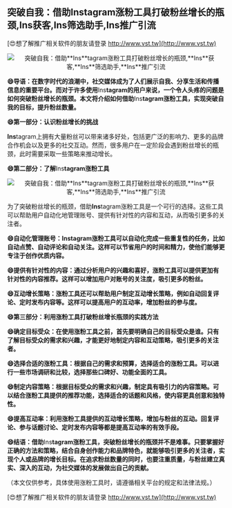 ## **突破自我：借助**Ins**tagram涨粉工具打破粉丝增长的瓶颈,**Ins**获客,**Ins**筛选助手,**Ins**推广引流**

[😍想了解推广相关软件的朋友请登录 http://www.vst.tw](http://www.vst.tw)

 <center><img src="https://vst.tw/MP4/tuiguang/png/3.png" alt="突破自我：借助**Ins**tagram涨粉工具打破粉丝增长的瓶颈,**Ins**获客,**Ins**筛选助手,**Ins**推广引流"></center>

**😄导语：在数字时代的浪潮中，社交媒体成为了人们展示自我、分享生活和传播信息的重要平台。而对于许多使用**Ins**tagram的用户来说，一个令人头疼的问题是如何突破粉丝增长的瓶颈。本文将介绍如何借助**Ins**tagram涨粉工具，实现突破自我的目标，提升粉丝数量。**

**😄第一部分：认识粉丝增长的挑战**

**Ins**tagram上拥有大量粉丝可以带来诸多好处，包括更广泛的影响力、更多的品牌合作机会以及更多的社交互动。然而，很多用户在一定阶段会遇到粉丝增长的瓶颈，此时需要采取一些策略来推动增长。

**😄第二部分：了解**Ins**tagram涨粉工具**

 <center><img src="https://vst.tw/MP4/tuiguang/png/8.png" alt="突破自我：借助**Ins**tagram涨粉工具打破粉丝增长的瓶颈,**Ins**获客,**Ins**筛选助手,**Ins**推广引流"></center>

为了突破粉丝增长的瓶颈，借助**Ins**tagram涨粉工具是一个可行的选择。这些工具可以帮助用户自动化地管理账号、提供有针对性的内容和互动，从而吸引更多的关注者。

**😄自动化管理账号：**Ins**tagram涨粉工具可以自动化完成一些重复性的任务，比如自动点赞、自动评论和自动关注。这样可以节省用户的时间和精力，使他们能够更专注于创作优质内容。**

**😄提供有针对性的内容：通过分析用户的兴趣和喜好，涨粉工具可以提供更加有针对性的内容推荐。这样可以增加用户对账号的关注度，吸引更多的粉丝。**

**😄互动增长策略：涨粉工具还可以帮助用户制定互动增长策略，例如自动回复评论、定时发布内容等。这样可以提高用户的互动率，增加粉丝的参与度。**

**😄第三部分：利用涨粉工具打破粉丝增长瓶颈的实践方法**

**😄确定目标受众：在使用涨粉工具之前，首先要明确自己的目标受众是谁。只有了解目标受众的需求和兴趣，才能更好地制定内容和互动策略，吸引更多的关注者。**

**😄选择合适的涨粉工具：根据自己的需求和预算，选择适合的涨粉工具。可以进行一些市场调研和比较，选择那些口碑好、功能全面的工具。**

**😄制定内容策略：根据目标受众的需求和兴趣，制定具有吸引力的内容策略。可以结合涨粉工具提供的推荐功能，选择适合的话题和风格，使内容更具创意和独特性。**

**😄提高互动率：利用涨粉工具提供的互动增长策略，增加与粉丝的互动。回复评论、参与话题讨论、定时发布内容等都是提高互动率的有效手段。**

**😄结语：借助**Ins**tagram涨粉工具，突破粉丝增长的瓶颈并不是难事。只要掌握好正确的方法和策略，结合自身创作能力和品牌特色，就能够吸引更多的关注者，实现个人或品牌的增长目标。在追求粉丝数量的同时，也要注重质量，与粉丝建立真实、深入的互动，为社交媒体的发展做出自己的贡献。**

（本文仅供参考，具体使用涨粉工具时，请遵循相关平台的规定和法律法规。）

[😍想了解推广相关软件的朋友请登录 http://www.vst.tw](http://www.vst.tw)




